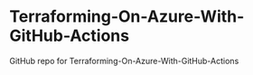 # Terraforming-On-Azure-With-GitHub-Actions
GitHub repo for Terraforming-On-Azure-With-GitHub-Actions

